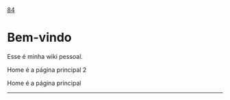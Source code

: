 [84](https://github.com/guilhermeprokisch/ideias/issues/84) 
###### 

# Bem-vindo 

Esse é minha wiki pessoal.


Home é a página principal 2


Home é a página principal

-------------------------------------------------------------------------------

